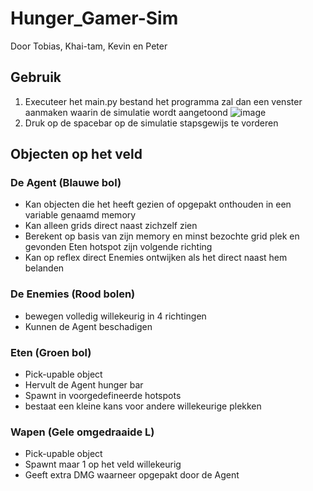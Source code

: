 # Hunger_Gamer-Sim
Door Tobias, Khai-tam, Kevin en Peter

## Gebruik
1. Executeer het main.py bestand het programma zal dan een venster aanmaken waarin de simulatie wordt aangetoond
![image](https://user-images.githubusercontent.com/35180025/224565749-96c4eb3c-357e-44df-b629-fe354b0192e3.png)
2. Druk op de spacebar op de simulatie stapsgewijs te vorderen

## Objecten op het veld
### De Agent (Blauwe bol)
- Kan objecten die het heeft gezien of opgepakt onthouden in een variable genaamd memory
- Kan alleen grids direct naast zichzelf zien
- Berekent op basis van zijn memory en minst bezochte grid plek en gevonden Eten hotspot zijn volgende richting
- Kan op reflex direct Enemies ontwijken als het direct naast hem belanden

### De Enemies (Rood bolen)
- bewegen volledig willekeurig in 4 richtingen
- Kunnen de Agent beschadigen 

### Eten (Groen bol)
- Pick-upable object
- Hervult de Agent hunger bar
- Spawnt in voorgedefineerde hotspots
- bestaat een kleine kans voor andere willekeurige plekken

### Wapen (Gele omgedraaide L)
- Pick-upable object
- Spawnt maar 1 op het veld willekeurig
- Geeft extra DMG waarneer opgepakt door de Agent
